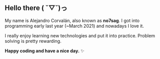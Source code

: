 ## Hello there ( ˘▽˘)っ

My name is Alejandro Corvalán, also known as **no7sag**. I got into programming early last year (~March 2021) and nowadays I love it.

I really enjoy learning new technologies and put it into practice. Problem solving is pretty rewarding.

**Happy coding and have a nice day.** ✨
